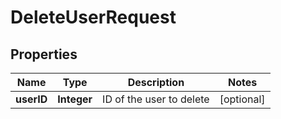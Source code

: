 

# DeleteUserRequest


## Properties

| Name | Type | Description | Notes |
|------------ | ------------- | ------------- | -------------|
|**userID** | **Integer** | ID of the user to delete |  [optional] |



